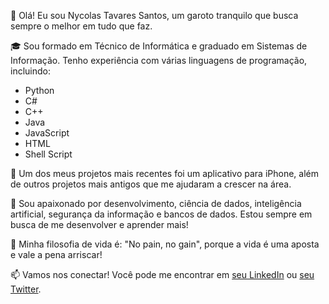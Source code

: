 👋 Olá! Eu sou Nycolas Tavares Santos, um garoto tranquilo que busca sempre o melhor em tudo que faz.

🎓 Sou formado em Técnico de Informática e graduado em Sistemas de Informação. Tenho experiência com várias linguagens de programação, incluindo:
- Python
- C#
- C++
- Java
- JavaScript
- HTML
- Shell Script

📱 Um dos meus projetos mais recentes foi um aplicativo para iPhone, além de outros projetos mais antigos que me ajudaram a crescer na área.

🌟 Sou apaixonado por desenvolvimento, ciência de dados, inteligência artificial, segurança da informação e bancos de dados. Estou sempre em busca de me desenvolver e aprender mais!

💪 Minha filosofia de vida é: "No pain, no gain", porque a vida é uma aposta e vale a pena arriscar!

📫 Vamos nos conectar! Você pode me encontrar em [seu LinkedIn](link-do-linkedin) ou [seu Twitter](link-do-twitter).

<!---
NycolasT/NycolasT is a ✨ special ✨ repository because its `README.md` (this file) appears on your GitHub profile.
You can click the Preview link to take a look at your changes.
--->

